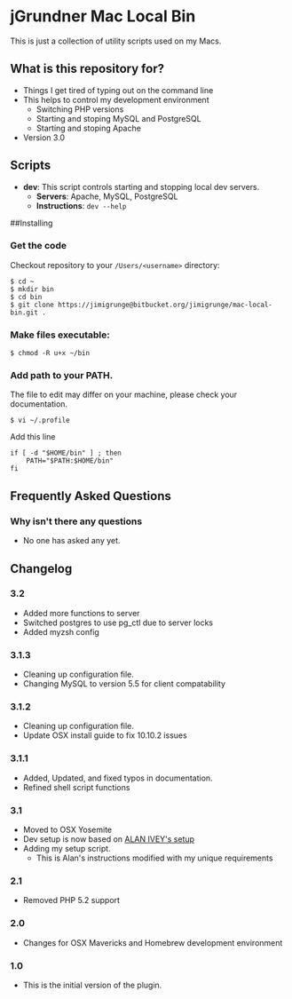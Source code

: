 # jGrundner Mac Local Bin #

This is just a collection of utility scripts used on my Macs.

## What is this repository for?

* Things I get tired of typing out on the command line
* This helps to control my development environment
	* Switching PHP versions
	* Starting and stoping MySQL and PostgreSQL
	* Starting and stoping Apache
* Version 3.0

## Scripts

* __dev__: This script controls starting and stopping local dev servers.
    * __Servers__: Apache, MySQL, PostgreSQL
    * __Instructions__: `dev --help`


##Installing

### Get the code
Checkout repository to your `/Users/<username>` directory:

    $ cd ~
    $ mkdir bin
    $ cd bin
    $ git clone https://jimigrunge@bitbucket.org/jimigrunge/mac-local-bin.git .

### Make files executable: 

    $ chmod -R u+x ~/bin

### Add path to your PATH. 
The file to edit may differ on your machine, please check your documentation.

    $ vi ~/.profile

Add this line

    if [ -d "$HOME/bin" ] ; then
        PATH="$PATH:$HOME/bin"
    fi

## Frequently Asked Questions ##

### Why isn't there any questions ###

* No one has asked any yet.

## Changelog ##

### 3.2
* Added more functions to server
* Switched postgres to use pg_ctl due to server locks
* Added myzsh config

### 3.1.3
* Cleaning up configuration file.
* Changing MySQL to version 5.5 for client compatability

### 3.1.2
* Cleaning up configuration file.
* Update OSX install guide to fix 10.10.2 issues

### 3.1.1
* Added, Updated, and fixed typos in documentation.
* Refined shell script functions

### 3.1
* Moved to OSX Yosemite
* Dev setup is now based on <a href="https://echo.co/blog/os-x-1010-yosemite-local-development-environment-apache-php-and-mysql-homebrew" target="_blank">ALAN IVEY's setup</a>
* Adding my setup script. 
	* This is Alan's instructions modified with my unique requirements

### 2.1
* Removed PHP 5.2 support

### 2.0
* Changes for OSX Mavericks and Homebrew development environment

### 1.0 ###
* This is the initial version of the plugin.